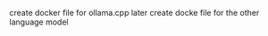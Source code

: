 create docker file for ollama.cpp
later create docke file for the other language model

```python

```
